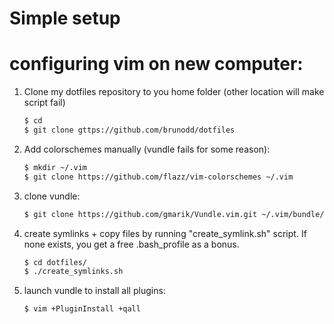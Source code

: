 # Simple setup

# configuring vim on new computer:

1. Clone my dotfiles repository to you home folder (other location will make script fail)

    ~~~sh
    $ cd
    $ git clone gttps://github.com/brunodd/dotfiles
    ~~~

2. Add colorschemes manually (vundle fails for some reason):

    ~~~sh
    $ mkdir ~/.vim
    $ git clone https://github.com/flazz/vim-colorschemes ~/.vim
    ~~~

3. clone vundle:

    ~~~sh
    $ git clone https://github.com/gmarik/Vundle.vim.git ~/.vim/bundle/Vundle.vim
    ~~~

4. create symlinks + copy files by running "create_symlink.sh" script. If none
   exists, you get a free .bash_profile as a bonus.

    ~~~sh
    $ cd dotfiles/
    $ ./create_symlinks.sh
    ~~~

4. launch vundle to install all plugins:

    ~~~sh
    $ vim +PluginInstall +qall
    ~~~
